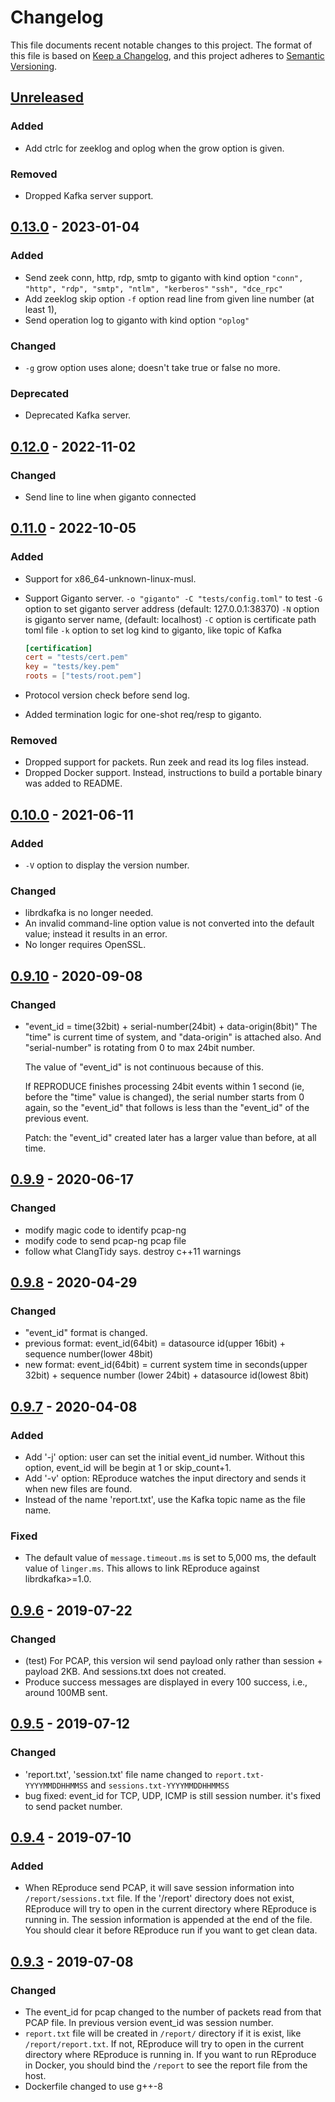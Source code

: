 # Changelog

This file documents recent notable changes to this project. The format of this
file is based on [Keep a Changelog](https://keepachangelog.com/en/1.0.0/), and
this project adheres to [Semantic
Versioning](https://semver.org/spec/v2.0.0.html).

## [Unreleased]

### Added

- Add ctrlc for zeeklog and oplog when the grow option is given.

### Removed

- Dropped Kafka server support.

## [0.13.0] - 2023-01-04

### Added

- Send zeek conn, http, rdp, smtp to giganto with kind option
  `"conn", "http", "rdp", "smtp", "ntlm", "kerberos"`
  `"ssh", "dce_rpc"`
- Add zeeklog skip option
  `-f` option read line from given line number (at least 1),
- Send operation log to giganto with kind option
  `"oplog"`

### Changed

- `-g` grow option uses alone; doesn't take true or false no more.

### Deprecated

- Deprecated Kafka server.

## [0.12.0] - 2022-11-02

### Changed

- Send line to line when giganto connected

## [0.11.0] - 2022-10-05

### Added

- Support for x86_64-unknown-linux-musl.
- Support Giganto server.
  `-o "giganto" -C "tests/config.toml"` to test
  `-G` option to set giganto server address (default: 127.0.0.1:38370)
  `-N` option is giganto server name, (default: localhost)
  `-C` option is certificate path toml file
  `-k` option to set log kind to giganto, like topic of Kafka

  ```toml
  [certification]
  cert = "tests/cert.pem"
  key = "tests/key.pem"
  roots = ["tests/root.pem"]
  ```

- Protocol version check before send log.
- Added termination logic for one-shot req/resp to giganto.

### Removed

- Dropped support for packets. Run zeek and read its log files instead.
- Dropped Docker support. Instead, instructions to build a portable binary was
  added to README.

## [0.10.0] - 2021-06-11

### Added

- `-V` option to display the version number.

### Changed

- librdkafka is no longer needed.
- An invalid command-line option value is not converted into the default value;
  instead it results in an error.
- No longer requires OpenSSL.

## [0.9.10] - 2020-09-08

### Changed

- "event_id = time(32bit) + serial-number(24bit) + data-origin(8bit)"
  The "time" is current time of system, and "data-origin" is attached also.
  And "serial-number" is rotating from 0 to max 24bit number.

  The value of "event_id" is not continuous because of this.

  If REPRODUCE finishes processing 24bit events within 1 second (ie, before the
  "time" value is changed), the serial number starts from 0 again, so the
  "event_id" that follows is less than the "event_id" of the previous event.

  Patch: the "event_id" created later has a larger value than before, at all time.

## [0.9.9] - 2020-06-17

### Changed

- modify magic code to identify pcap-ng
- modify code to send pcap-ng pcap file
- follow what ClangTidy says. destroy c++11 warnings

## [0.9.8] - 2020-04-29

### Changed

- "event_id" format is changed.
- previous format: event_id(64bit) = datasource id(upper 16bit) + sequence
  number(lower 48bit)
- new format: event_id(64bit) = current system time in seconds(upper 32bit) +
  sequence number (lower 24bit) + datasource id(lowest 8bit)

## [0.9.7] - 2020-04-08

### Added

- Add '-j' option: user can set the initial event_id number. Without this
  option, event_id will be begin at 1 or skip_count+1.
- Add '-v' option: REproduce watches the input directory and sends it when new
  files are found.
- Instead of the name 'report.txt', use the Kafka topic name as the file name.

### Fixed

- The default value of `message.timeout.ms` is set to 5,000 ms, the default
  value of `linger.ms`. This allows to link REproduce against librdkafka>=1.0.

## [0.9.6] - 2019-07-22

### Changed

- (test) For PCAP, this version wil send payload only rather than session +
  payload 2KB. And sessions.txt does not created.
- Produce success messages are displayed in every 100 success, i.e., around
  100MB sent.

## [0.9.5] - 2019-07-12

### Changed

- 'report.txt', 'session.txt' file name changed to `report.txt-YYYYMMDDHHMMSS`
  and `sessions.txt-YYYYMMDDHHMMSS`
- bug fixed: event_id for TCP, UDP, ICMP is still session number. it's fixed to
  send packet number.

## [0.9.4] - 2019-07-10

### Added

- When REproduce send PCAP, it will save session information into
  `/report/sessions.txt` file. If the '/report' directory does not exist,
  REproduce will try to open in the current directory where REproduce is running
  in. The session information is appended at the end of the file. You should
  clear it before REproduce run if you want to get clean data.

## [0.9.3] - 2019-07-08

### Changed

- The event_id for pcap changed to the number of packets read from that PCAP file.
  In previous version event_id was session number.
- `report.txt` file will be created in `/report/` directory if it is exist, like
  `/report/report.txt`. If not, REproduce will try to open in the current
  directory where REproduce is running in. If you want to run REproduce in
  Docker, you should bind the `/report` to see the report file from the host.
- Dockerfile changed to use g++-8

[Unreleased]: https://github.com/aicers/reproduce/compare/0.13.0...main
[0.13.0]: https://github.com/aicers/reproduce/compare/0.12.0...0.13.0
[0.12.0]: https://github.com/aicers/reproduce/compare/0.11.0...0.12.0
[0.11.0]: https://github.com/aicers/reproduce/compare/0.10.0...0.11.0
[0.10.0]: https://github.com/aicers/reproduce/compare/0.9.10...0.10.0
[0.9.10]: https://github.com/aicers/reproduce/compare/0.9.9...0.9.10
[0.9.9]: https://github.com/aicers/reproduce/compare/0.9.8...0.9.9
[0.9.8]: https://github.com/aicers/reproduce/compare/0.9.7...0.9.8
[0.9.7]: https://github.com/aicers/reproduce/compare/0.9.6...0.9.7
[0.9.6]: https://github.com/aicers/reproduce/compare/0.9.5...0.9.6
[0.9.5]: https://github.com/aicers/reproduce/compare/0.9.4...0.9.5
[0.9.4]: https://github.com/aicers/reproduce/compare/0.9.3...0.9.4
[0.9.3]: https://github.com/aicers/reproduce/compare/0.9.2...0.9.3
